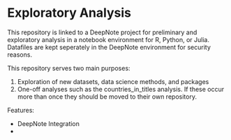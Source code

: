 # Exploratory Analysis
This repository is linked to a DeepNote project for preliminary and exploratory analysis in a notebook environment for R, Python, or Julia. 
Datafiles are kept seperately in the DeepNote environment for security reasons.

This repository serves two main purposes:
1. Exploration of new datasets, data science methods, and packages
2. One-off analyses such as the countries_in_titles analysis. If these occur more than once they should be moved to their own repository.

Features:
- DeepNote Integration
- 